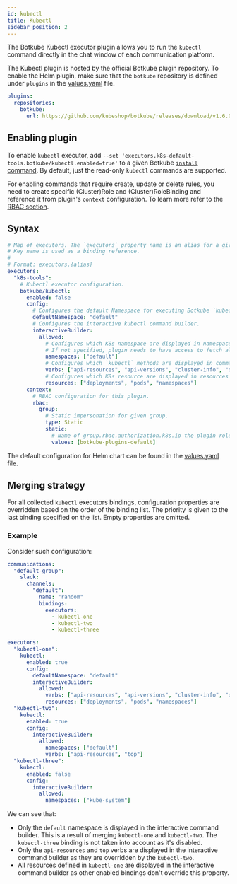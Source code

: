 ```yaml
---
id: kubectl
title: Kubectl
sidebar_position: 2
---
```


The Botkube Kubectl executor plugin allows you to run the `kubectl` command directly in the chat window of each communication platform.

The Kubectl plugin is hosted by the official Botkube plugin repository. To enable the Helm plugin, make sure that the `botkube` repository is defined under `plugins` in the [values.yaml](https://github.com/kubeshop/botkube/blob/main/helm/botkube/values.yaml) file.

```yaml
plugins:
  repositories:
    botkube:
      url: https://github.com/kubeshop/botkube/releases/download/v1.6.0/plugins-index.yaml
```

## Enabling plugin

To enable `kubectl` executor, add `--set 'executors.k8s-default-tools.botkube/kubectl.enabled=true'` to a given Botkube [`install` command](../../cli/commands/botkube_install.md). By default, just the read-only `kubectl` commands are supported.

For enabling commands that require create, update or delete rules, you need to create specific (Cluster)Role and (Cluster)RoleBinding and reference it from plugin's `context` configuration. To learn more refer to the [RBAC section](../rbac.md).

## Syntax

```yaml
# Map of executors. The `executors` property name is an alias for a given configuration.
# Key name is used as a binding reference.
#
# Format: executors.{alias}
executors:
  "k8s-tools":
    # Kubectl executor configuration.
    botkube/kubectl:
      enabled: false
      config:
        # Configures the default Namespace for executing Botkube `kubectl` commands. If not set, uses the 'default'.
        defaultNamespace: "default"
        # Configures the interactive kubectl command builder.
        interactiveBuilder:
          allowed:
            # Configures which K8s namespace are displayed in namespace dropdown.
            # If not specified, plugin needs to have access to fetch all Namespaces, otherwise Namespace dropdown won't be visible at all.
            namespaces: ["default"]
            # Configures which `kubectl` methods are displayed in commands dropdown.
            verbs: ["api-resources", "api-versions", "cluster-info", "describe", "explain", "get", "logs", "top"]
            # Configures which K8s resource are displayed in resources dropdown.
            resources: ["deployments", "pods", "namespaces"]
      context:
        # RBAC configuration for this plugin.
        rbac:
          group:
            # Static impersonation for given group.
            type: Static
            static:
              # Name of group.rbac.authorization.k8s.io the plugin role will be bound to.
              values: [botkube-plugins-default]
```

The default configuration for Helm chart can be found in the [values.yaml](https://github.com/kubeshop/botkube/blob/main/helm/botkube/values.yaml) file.

## Merging strategy

For all collected `kubectl` executors bindings, configuration properties are overridden based on the order of the binding list. The priority is given to the last binding specified on the list. Empty properties are omitted.

### Example

Consider such configuration:

```yaml
communications:
  "default-group":
    slack:
      channels:
        "default":
          name: "random"
          bindings:
            executors:
              - kubectl-one
              - kubectl-two
              - kubectl-three

executors:
  "kubectl-one":
    kubectl:
      enabled: true
      config:
        defaultNamespace: "default"
        interactiveBuilder:
          allowed:
            verbs: ["api-resources", "api-versions", "cluster-info", "describe", "explain", "get", "logs", "top"]
            resources: ["deployments", "pods", "namespaces"]
  "kubectl-two":
    kubectl:
      enabled: true
      config:
        interactiveBuilder:
          allowed:
            namespaces: ["default"]
            verbs: ["api-resources", "top"]
  "kubectl-three":
    kubectl:
      enabled: false
      config:
        interactiveBuilder:
          allowed:
            namespaces: ["kube-system"]
```

We can see that:

- Only the `default` namespace is displayed in the interactive command builder. This is a result of merging `kubectl-one` and `kubectl-two`. The `kubectl-three` binding is not taken into account as it's disabled.
- Only the `api-resources` and `top` verbs are displayed in the interactive command builder as they are overridden by the `kubectl-two`.
- All resources defined in `kubectl-one` are displayed in the interactive command builder as other enabled bindings don't override this property.
